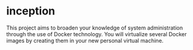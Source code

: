 # inception
This project aims to broaden your knowledge of system administration through the use
of Docker technology. You will virtualize several Docker images by creating them in your
new personal virtual machine.
